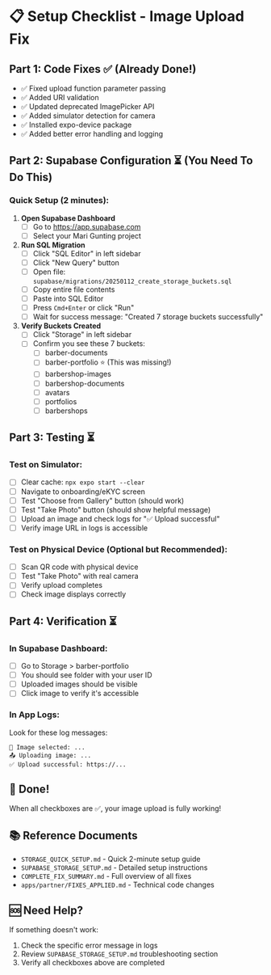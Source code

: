 # 📋 Setup Checklist - Image Upload Fix

## Part 1: Code Fixes ✅ (Already Done!)

- ✅ Fixed upload function parameter passing
- ✅ Added URI validation
- ✅ Updated deprecated ImagePicker API
- ✅ Added simulator detection for camera
- ✅ Installed expo-device package
- ✅ Added better error handling and logging

## Part 2: Supabase Configuration ⏳ (You Need To Do This)

### Quick Setup (2 minutes):

1. **Open Supabase Dashboard**
   - [ ] Go to https://app.supabase.com
   - [ ] Select your Mari Gunting project

2. **Run SQL Migration**
   - [ ] Click "SQL Editor" in left sidebar
   - [ ] Click "New Query" button
   - [ ] Open file: `supabase/migrations/20250112_create_storage_buckets.sql`
   - [ ] Copy entire file contents
   - [ ] Paste into SQL Editor
   - [ ] Press `Cmd+Enter` or click "Run"
   - [ ] Wait for success message: "Created 7 storage buckets successfully"

3. **Verify Buckets Created**
   - [ ] Click "Storage" in left sidebar
   - [ ] Confirm you see these 7 buckets:
     - [ ] barber-documents
     - [ ] barber-portfolio ⭐ (This was missing!)
     - [ ] barbershop-images
     - [ ] barbershop-documents
     - [ ] avatars
     - [ ] portfolios
     - [ ] barbershops

## Part 3: Testing ⏳

### Test on Simulator:
- [ ] Clear cache: `npx expo start --clear`
- [ ] Navigate to onboarding/eKYC screen
- [ ] Test "Choose from Gallery" button (should work)
- [ ] Test "Take Photo" button (should show helpful message)
- [ ] Upload an image and check logs for "✅ Upload successful"
- [ ] Verify image URL in logs is accessible

### Test on Physical Device (Optional but Recommended):
- [ ] Scan QR code with physical device
- [ ] Test "Take Photo" with real camera
- [ ] Verify upload completes
- [ ] Check image displays correctly

## Part 4: Verification ⏳

### In Supabase Dashboard:
- [ ] Go to Storage > barber-portfolio
- [ ] You should see folder with your user ID
- [ ] Uploaded images should be visible
- [ ] Click image to verify it's accessible

### In App Logs:
Look for these log messages:
```
📸 Image selected: ...
📤 Uploading image: ...
✅ Upload successful: https://...
```

## 🎉 Done!

When all checkboxes are ✅, your image upload is fully working!

## 📚 Reference Documents

- `STORAGE_QUICK_SETUP.md` - Quick 2-minute setup guide
- `SUPABASE_STORAGE_SETUP.md` - Detailed setup instructions
- `COMPLETE_FIX_SUMMARY.md` - Full overview of all fixes
- `apps/partner/FIXES_APPLIED.md` - Technical code changes

## 🆘 Need Help?

If something doesn't work:
1. Check the specific error message in logs
2. Review `SUPABASE_STORAGE_SETUP.md` troubleshooting section
3. Verify all checkboxes above are completed
